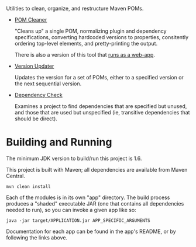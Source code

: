 Utilities to clean, organize, and restructure Maven POMs.

* [POM Cleaner](app-cleaner/README.md)

    "Cleans up" a single POM, normalizing plugin and dependency specifications, converting hardcoded versions
    to properties, consitently ordering top-level elements, and pretty-printing the output.

    There is also a version of this tool that [runs as a web-app](web-cleaner).

* [Version Updater](app-version/README.md)

    Updates the version for a set of POMs, either to a specified version or the next sequential version.

* [Dependency Check](app-dependency/README.md)

    Examines a project to find dependencies that are specified but unused, and those that are used but
    unspecified (ie, transitive dependencies that should be direct).


# Building and Running

The minimum JDK version to build/run this project is 1.6.

This project is built with Maven; all dependencies are available from Maven Central.

    mvn clean install

Each of the modules is in its own "app" directory. The build process produces a "shaded" executable JAR
(one that contains all dependencies needed to run), so you can invoke a given app like so:

    java -jar target/APPLICATION.jar APP_SPECIFIC_ARGUMENTS

Documentation for each app can be found in the app's README, or by following the links above.
